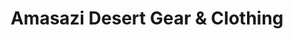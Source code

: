 ---
title: "Amasazi Desert Gear & Clothing"
url: /moab/amasazi-desert-gear-und-clothing/
shop: Outdoor
---